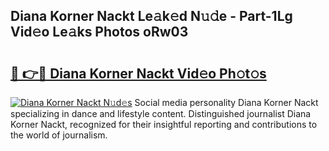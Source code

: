## Diana Korner Nackt Le𝚊k𝚎d N𝚞𝚍e - Part-1Lg Vid𝚎o Le𝚊ks Photos oRw03

# <h2><a href="http://fb4ndd.evod.top/?m=Diana+Korner+Nackt">🔗 👉🔴 Diana Korner Nackt Vid𝚎o Ph𝚘t𝚘s</a></h2>

[![Diana Korner Nackt N𝚞d𝚎s](https://i.imgur.com/8V9OHl7.gif)](http://fb4ndd.evod.top/?m=Diana+Korner+Nackt)
Social media personality Diana Korner Nackt specializing in dance and lifestyle content. Distinguished journalist Diana Korner Nackt, recognized for their insightful reporting and contributions to the world of journalism. 
